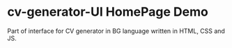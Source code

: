 # cv-generator-UI HomePage Demo
Part of interface for CV generator in BG language written in HTML, CSS and JS. 
